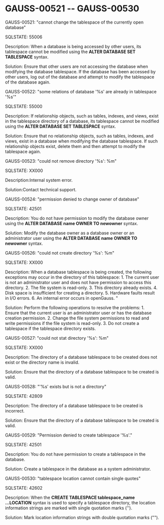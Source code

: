 # GAUSS-00521 -- GAUSS-00530<a name="EN-US_TOPIC_0302073003"></a>

GAUSS-00521: "cannot change the tablespace of the currently open database"

SQLSTATE: 55006

Description: When a database is being accessed by other users, its tablespace cannot be modified using the  **ALTER DATABASE SET TABLESPACE**  syntax.

Solution: Ensure that other users are not accessing the database when modifying the database tablespace. If the database has been accessed by other users, log out of the database and attempt to modify the tablespace of the database again.

GAUSS-00522: "some relations of database '%s' are already in tablespace '%s'"

SQLSTATE: 55000

Description: If relationship objects, such as tables, indexes, and views, exist in the tablespace directory of a database, its tablespace cannot be modified using the  **ALTER DATABASE SET TABLESPACE**  syntax.

Solution: Ensure that no relationship objects, such as tables, indexes, and views, exist in a database when modifying the database tablespace. If such relationship objects exist, delete them and then attempt to modify the tablespace again.

GAUSS-00523: "could not remove directory '%s': %m"

SQLSTATE: XX000

Description:Internal system error.

Solution:Contact technical support.

GAUSS-00524: "permission denied to change owner of database"

SQLSTATE: 42501

Description: You do not have permission to modify the database owner using the  **ALTER DATABASE name OWNER TO newowner**  syntax.

Solution: Modify the database owner as a database owner or an administrator user using the  **ALTER DATABASE name OWNER TO newowner**  syntax.

GAUSS-00526: "could not create directory '%s': %m"

SQLSTATE: XX000

Description: When a database tablespace is being created, the following exceptions may occur in the directory of this tablespace: 1. The current user is not an administrator user and does not have permission to access this directory. 2. The file system is read-only. 3. This directory already exists. 4. Disk space is insufficient for creating a directory. 5. Hardware faults result in I/O errors. 6. An internal error occurs in openGauss. "

Solution: Perform the following operations to resolve the problems: 1. Ensure that the current user is an administrator user or has the database creation permission. 2. Change the file system permissions to read and write permissions if the file system is read-only. 3. Do not create a tablespace if the tablespace directory exists.

GAUSS-00527: "could not stat directory '%s': %m"

SQLSTATE: XX000

Description: The directory of a database tablespace to be created does not exist or the directory name is invalid.

Solution: Ensure that the directory of a database tablespace to be created is valid.

GAUSS-00528: "'%s' exists but is not a directory"

SQLSTATE: 42809

Description: The directory of a database tablespace to be created is incorrect.

Solution: Ensure that the directory of a database tablespace to be created is valid.

GAUSS-00529: "Permission denied to create tablespace '%s'."

SQLSTATE: 42501

Description: You do not have permission to create a tablespace in the database.

Solution: Create a tablespace in the database as a system administrator.

GAUSS-00530: "tablespace location cannot contain single quotes"

SQLSTATE: 42602

Description: When the  **CREATE TABLESPACE tablespace\_name ...LOCATION**  syntax is used to specify a tablespace directory, the location information strings are marked with single quotation marks \(''\).

Solution: Mark location information strings with double quotation marks \(""\).

